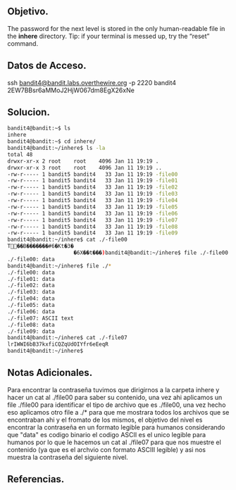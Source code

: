 ## Objetivo.
The password for the next level is stored in the only human-readable file in the **inhere** directory. Tip: if your terminal is messed up, try the “reset” command.

## Datos de Acceso.
ssh bandit4@bandit.labs.overthewire.org -p 2220
bandit4
2EW7BBsr6aMMoJ2HjW067dm8EgX26xNe

## Solucion.
``` bash
bandit4@bandit:~$ ls
inhere
bandit4@bandit:~$ cd inhere/
bandit4@bandit:~/inhere$ ls -la
total 48
drwxr-xr-x 2 root    root    4096 Jan 11 19:19 .
drwxr-xr-x 3 root    root    4096 Jan 11 19:19 ..
-rw-r----- 1 bandit5 bandit4   33 Jan 11 19:19 -file00
-rw-r----- 1 bandit5 bandit4   33 Jan 11 19:19 -file01
-rw-r----- 1 bandit5 bandit4   33 Jan 11 19:19 -file02
-rw-r----- 1 bandit5 bandit4   33 Jan 11 19:19 -file03
-rw-r----- 1 bandit5 bandit4   33 Jan 11 19:19 -file04
-rw-r----- 1 bandit5 bandit4   33 Jan 11 19:19 -file05
-rw-r----- 1 bandit5 bandit4   33 Jan 11 19:19 -file06
-rw-r----- 1 bandit5 bandit4   33 Jan 11 19:19 -file07
-rw-r----- 1 bandit5 bandit4   33 Jan 11 19:19 -file08
-rw-r----- 1 bandit5 bandit4   33 Jan 11 19:19 -file09
bandit4@bandit:~/inhere$ cat ./-file00
T߼��B�������#6�Kt�3�
                     �6X��t���)bandit4@bandit:~/inhere$ file ./-file00
./-file00: data
bandit4@bandit:~/inhere$ file ./*
./-file00: data
./-file01: data
./-file02: data
./-file03: data
./-file04: data
./-file05: data
./-file06: data
./-file07: ASCII text
./-file08: data
./-file09: data
bandit4@bandit:~/inhere$ cat ./-file07
lrIWWI6bB37kxfiCQZqUdOIYfr6eEeqR
bandit4@bandit:~/inhere$

```

## Notas Adicionales.
Para encontrar la contraseña tuvimos que dirigirnos a la carpeta inhere y hacer un cat al ./file00 para saber su contenido, una vez ahi aplicamos un file ./file00 para identificar el tipo de archivo que es ./file00, una vez hecho eso aplicamos otro file a ./*  para que me mostrara todos los archivos que se encontraban ahi y el fromato de los mismos, el objetivo del nivel es encontrar la contraseña en un formato legible para humanos considerando que "data" es codigo binario el codigo ASCII es el unico legible para humanos por lo que le hacemos un cat al ./file07 para que nos muestre el contenido (ya que es el archvio con formato ASCIII legible) y asi nos muestra la contraseña del siguiente nivel.

## Referencias.